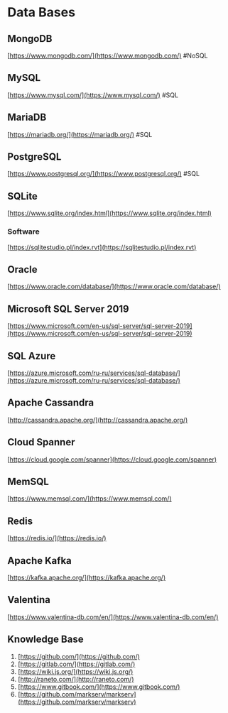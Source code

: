 # Data Bases

## MongoDB

[https://www.mongodb.com/](https://www.mongodb.com/) #NoSQL

## MySQL

[https://www.mysql.com/](https://www.mysql.com/) #SQL

## MariaDB

[https://mariadb.org/](https://mariadb.org/) #SQL

## PostgreSQL

[https://www.postgresql.org/](https://www.postgresql.org/) #SQL

## SQLite

[https://www.sqlite.org/index.html](https://www.sqlite.org/index.html)

### Software

[https://sqlitestudio.pl/index.rvt](https://sqlitestudio.pl/index.rvt)

## Oracle

[https://www.oracle.com/database/](https://www.oracle.com/database/)

## Microsoft SQL Server 2019

[https://www.microsoft.com/en-us/sql-server/sql-server-2019](https://www.microsoft.com/en-us/sql-server/sql-server-2019)

## SQL Azure

[https://azure.microsoft.com/ru-ru/services/sql-database/](https://azure.microsoft.com/ru-ru/services/sql-database/)

## Apache Cassandra

[http://cassandra.apache.org/](http://cassandra.apache.org/)

## Cloud Spanner

[https://cloud.google.com/spanner](https://cloud.google.com/spanner)

## MemSQL

[https://www.memsql.com/](https://www.memsql.com/)

## Redis

[https://redis.io/](https://redis.io/)

## Apache Kafka

[https://kafka.apache.org/](https://kafka.apache.org/)

## Valentina

[https://www.valentina-db.com/en/](https://www.valentina-db.com/en/)

## Knowledge Base

1. [https://github.com/](https://github.com/)
2. [https://gitlab.com/](https://gitlab.com/)
1. [https://wiki.js.org/](https://wiki.js.org/)
2. [http://raneto.com/](http://raneto.com/)
3. [https://www.gitbook.com/](https://www.gitbook.com/)
4. [https://github.com/markserv/markserv](https://github.com/markserv/markserv)